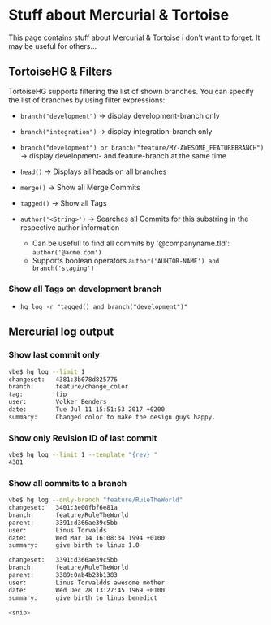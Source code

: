 # Stuff about Mercurial & Tortoise
This page contains stuff about Mercurial & Tortoise i don't want to forget.
It may be useful for others...

## TortoiseHG & Filters
TortoiseHG supports filtering the list of shown branches.
You can specify the list of branches by using filter expressions:
- `branch("development")` -> display development-branch only
- `branch("integration")` -> display integration-branch only
- `branch("development") or branch("feature/MY-AWESOME_FEATUREBRANCH")` -> display development- and feature-branch at the same time

- `head()` -> Displays all heads on all branches
- `merge()` -> Show all Merge Commits
- `tagged()` -> Show all Tags 
- `author('<String>')` -> Searches all Commits for this substring in the respective author information
    * Can be usefull to find all commits by '@companyname.tld': `author('@acme.com')`
    * Supports boolean operators `author('AUHTOR-NAME') and branch('staging')`

### Show all Tags on development branch
- `hg log -r "tagged() and branch("development")"`

## Mercurial log output
### Show last commit only
```bash
vbe$ hg log --limit 1
changeset:   4381:3b078d825776
branch:      feature/change_color
tag:         tip
user:        Volker Benders
date:        Tue Jul 11 15:51:53 2017 +0200
summary:     Changed color to make the design guys happy.
```

### Show only Revision ID of last commit
```bash
vbe$ hg log --limit 1 --template "{rev} "
4381
```

### Show all commits to a branch
```bash
vbe$ hg log --only-branch "feature/RuleTheWorld"
changeset:   3401:3e00fbf6e81a
branch:      feature/RuleTheWorld
parent:      3391:d366ae39c5bb
user:        Linus Torvalds
date:        Wed Mar 14 16:08:34 1994 +0100
summary:     give birth to linux 1.0

changeset:   3391:d366ae39c5bb
branch:      feature/RuleTheWorld
parent:      3389:0ab4b23b1383
user:        Linus Torvaldds awesome mother
date:        Wed Dec 28 13:27:45 1969 +0100
summary:     give birth to linus benedict

<snip>
```
